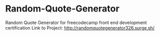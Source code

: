 # Random-Quote-Generator
Random Quote Generator for freecodecamp front end development certification
Link to Project: http://randomquotegenerator326.surge.sh/
